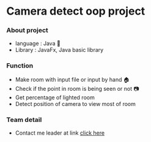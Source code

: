 # Camera detect oop project

### About project
- language : Java 🎃
- Library : JavaFx, Java basic library

### Function
- Make room with input file or input by hand 🏠
- Check if the point in room is being seen or not 📷
- Get percentage of lighted room
- Detect position of camera to view most of room

### Team detail
- Contact me leader at link <a href="https://www.facebook.com/darkness1331311/">click here</a>
